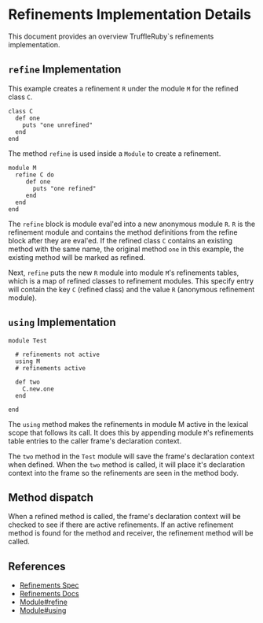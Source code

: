 # Refinements Implementation Details
This document provides an overview TruffleRuby`s refinements implementation.

## `refine` Implementation
This example creates a refinement `R` under the module `M` for the refined class `C`.
```
class C
  def one
    puts "one unrefined"
  end
end
```

The method `refine` is used inside a `Module` to create a refinement. 
```
module M
  refine C do  
     def one
       puts "one refined"
     end
  end
end
```
The `refine` block is module eval'ed into a new anonymous module `R`. `R` is the refinement module and contains the method definitions from the refine block after they are eval'ed.  If the refined class `C` contains an existing method with the same name, the original method `one` in this example, the existing method will be marked as refined.

Next, `refine` puts the new `R` module into module `M`'s refinements tables,  which is a map of refined classes to refinement modules. This specify entry will contain the key `C` (refined class) and the value `R` (anonymous refinement module).


## `using` Implementation

```
module Test

  # refinements not active
  using M
  # refinements active
  
  def two
    C.new.one
  end
  
end
```
The `using` method makes the refinements in module M active in the lexical scope that follows its call.  It does this by appending module `M`'s refinements table entries to the caller frame's declaration context.

The `two` method in the `Test` module will save the frame's declaration context when defined.  When the `two` method is called, it will place it's declaration context into the frame so the refinements are seen in the method body.

## Method dispatch
When a refined method is called, the frame's declaration context will be checked to see if there are active refinements. If an active refinement method is found for the method and receiver, the refinement method will be called.

## References
- [Refinements Spec](https://bugs.ruby-lang.org/projects/ruby-trunk/wiki/RefinementsSpec)
- [Refinements Docs](https://ruby-doc.org/core-2.3.0/doc/syntax/refinements_rdoc.html)
- [Module#refine](https://ruby-doc.org/core-2.3.0/Module.html#method-i-refine)
- [Module#using](https://ruby-doc.org/core-2.3.0/Module.html#method-i-using)